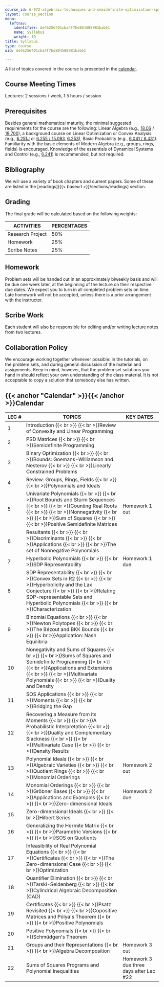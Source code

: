 ```yaml
---
course_id: 6-972-algebraic-techniques-and-semidefinite-optimization-spring-2006
layout: course_section
menu:
  leftnav:
    identifier: de46256401cba4f7be804588981bab61
    name: Syllabus
    weight: 10
title: Syllabus
type: course
uid: de46256401cba4f7be804588981bab61

---
```


A list of topics covered in the course is presented in the [calendar](#Calendar).

Course Meeting Times
--------------------

Lectures: 2 sessions / week, 1.5 hours / session

Prerequisites
-------------

Besides general mathematical maturity, the minimal suggested requirements for the course are the following: Linear Algebra (e.g., [18.06](/courses/18-06-linear-algebra-spring-2005) / [18.700](/courses/18-700-linear-algebra-fall-2013/)), a background course on Linear Optimization or Convex Analysis (e.g., [6.251J](/courses/6-251j-introduction-to-mathematical-programming-fall-2009/) or [6.255 / 15.093](/courses/15-093j-optimization-methods-fall-2009), [6.253](/courses/6-253-convex-analysis-and-optimization-spring-2012/)), Basic Probability (e.g., [6.041 / 6.431](/courses/6-041-probabilistic-systems-analysis-and-applied-probability-spring-2006/)). Familiarity with the basic elements of Modern Algebra (e.g., groups, rings, fields) is encouraged. Knowledge of the essentials of Dynamical Systems and Control (e.g., [6.241](/courses/6-241j-dynamic-systems-and-control-spring-2011)) is recommended, but not required.

Bibliography
------------

We will use a variety of book chapters and current papers. Some of these are listed in the [readings]({{< baseurl >}}/sections/readings) section.

Grading
-------

The final grade will be calculated based on the following weights:

| ACTIVITIES | PERCENTAGES |
| --- | --- |
| Research Project | 50% |
| Homework | 25% |
| Scribe Notes | 25% 

Homework
--------

Problem sets will be handed out in an approximately biweekly basis and will be due one week later, at the beginning of the lecture on their respective due dates. We expect you to turn in all completed problem sets on time. Late homework will not be accepted, unless there is a prior arrangement with the instructor.

Scribe Work
-----------

Each student will also be responsible for editing and/or writing lecture notes from two lectures.

Collaboration Policy
--------------------

We encourage working together whenever possible: in the tutorials, on the problem sets, and during general discussion of the material and assignments. Keep in mind, however, that the problem set solutions you hand in should reflect your own understanding of the class material. It is not acceptable to copy a solution that somebody else has written.

{{< anchor "Calendar" >}}{{< /anchor >}}Calendar
------------------------------------------------

| LEC # | TOPICS | KEY DATES |
| --- | --- | --- |
| 1 | Introduction  {{< br >}}  {{< br >}}Review of Convexity and Linear Programming | &nbsp; |
| 2 | PSD Matrices  {{< br >}}  {{< br >}}Semidefinite Programming | &nbsp; |
| 3 | Binary Optimization  {{< br >}}  {{< br >}}Bounds: Goemans-Williamson and Nesterov  {{< br >}}  {{< br >}}Linearly Constrained Problems | &nbsp; |
| 4 | Review: Groups, Rings, Fields  {{< br >}}  {{< br >}}Polynomials and Ideals | &nbsp; |
| 5 | Univariate Polynomials  {{< br >}}  {{< br >}}Root Bounds and Sturm Sequences  {{< br >}}  {{< br >}}Counting Real Roots  {{< br >}}  {{< br >}}Nonnegativity  {{< br >}}  {{< br >}}Sum of Squares  {{< br >}}  {{< br >}}Positive Semidefinite Matrices | Homework 1 out |
| 6 | Resultants  {{< br >}}  {{< br >}}Discriminants  {{< br >}}  {{< br >}}Applications  {{< br >}}  {{< br >}}The set of Nonnegative Polynomials | &nbsp; |
| 7 | Hyperbolic Polynomials  {{< br >}}  {{< br >}}SDP Representability | Homework 1 due |
| 8 | SDP Representability  {{< br >}}  {{< br >}}Convex Sets in R2  {{< br >}}  {{< br >}}Hyperbolicity and the Lax Conjecture  {{< br >}}  {{< br >}}Relating SDP-representable Sets and Hyperbolic Polynomials  {{< br >}}  {{< br >}}Characterization | &nbsp; |
| 9 | Binomial Equations  {{< br >}}  {{< br >}}Newton Polytopes  {{< br >}}  {{< br >}}The Bézout and BKK Bounds  {{< br >}}  {{< br >}}Application: Nash Equilibria | &nbsp; |
| 10 | Nonegativity and Sums of Squares  {{< br >}}  {{< br >}}Sums of Squares and Semidefinite Programming  {{< br >}}  {{< br >}}Applications and Extensions  {{< br >}}  {{< br >}}Multivariate Polynomials  {{< br >}}  {{< br >}}Duality and Density | &nbsp; |
| 11 | SOS Applications  {{< br >}}  {{< br >}}Moments  {{< br >}}  {{< br >}}Bridging the Gap | &nbsp; |
| 12 | Recovering a Measure from its Moments  {{< br >}}  {{< br >}}A Probabilistic Interpretation  {{< br >}}  {{< br >}}Duality and Complementary Slackness  {{< br >}}  {{< br >}}Multivariate Case  {{< br >}}  {{< br >}}Density Results | &nbsp; |
| 13 | Polynomial Ideals  {{< br >}}  {{< br >}}Algebraic Varieties  {{< br >}}  {{< br >}}Quotient Rings  {{< br >}}  {{< br >}}Monomial Orderings | Homework 2 out |
| 14 | Monomial Orderings  {{< br >}}  {{< br >}}Gröbner Bases  {{< br >}}  {{< br >}}Applications and Examples  {{< br >}}  {{< br >}}Zero-dimensional Ideals | Homework 2 due |
| 15 | Zero-dimensional Ideals  {{< br >}}  {{< br >}}Hilbert Series | &nbsp; |
| 16 | Generalizing the Hermite Matrix  {{< br >}}  {{< br >}}Parametric Versions  {{< br >}}  {{< br >}}SOS on Quotients | &nbsp; |
| 17 | Infeasibility of Real Polynomial Equations  {{< br >}}  {{< br >}}Certificates  {{< br >}}  {{< br >}}The Zero-dimensional Case  {{< br >}}  {{< br >}}Optimization | &nbsp; |
| 18 | Quantifier Elimination  {{< br >}}  {{< br >}}Tarski-Seidenberg  {{< br >}}  {{< br >}}Cylindrical Algebraic Decomposition (CAD) | &nbsp; |
| 19 | Certificates  {{< br >}}  {{< br >}}Psatz Revisited  {{< br >}}  {{< br >}}Copositive Matrices and Pólya's Theorem  {{< br >}}  {{< br >}}Positive Polynomials | &nbsp; |
| 20 | Positive Polynomials  {{< br >}}  {{< br >}}Schmüdgen's Theorem | &nbsp; |
| 21 | Groups and their Representations  {{< br >}}  {{< br >}}Algebra Decomposition | Homework 3 out |
| 22 | Sums of Squares Programs and Polynomial Inequalities | Homework 3 due three days after Lec #22